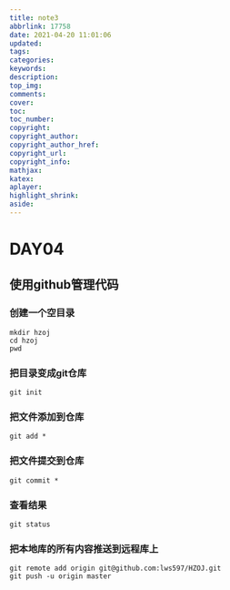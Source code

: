 ```yaml
---
title: note3
abbrlink: 17758
date: 2021-04-20 11:01:06
updated:
tags:
categories:
keywords:
description:
top_img:
comments:
cover:
toc:
toc_number:
copyright:
copyright_author:
copyright_author_href:
copyright_url:
copyright_info:
mathjax:
katex:
aplayer:
highlight_shrink:
aside:
---
```

# DAY04

## 使用github管理代码

### 创建一个空目录

```
mkdir hzoj
cd hzoj
pwd
```

### 把目录变成git仓库

```
git init
```

### 把文件添加到仓库

```
git add *
```

### 把文件提交到仓库

```
git commit *
```

### 查看结果

```
git status
```

### 把本地库的所有内容推送到远程库上

```
git remote add origin git@github.com:lws597/HZOJ.git
git push -u origin master
```

